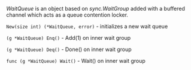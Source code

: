 _WaitQueue_ is an object based on _sync.WaitGroup_ added with a buffered channel which acts as a queue contention locker.

`New(size int) (*WaitQueue, error)` - initializes a new wait queue

`(g *WaitQueue) Enq()` - Add(1) on inner wait group

`(g *WaitQueue) Deq()` - Done() on inner wait group

`func (g *WaitQueue) Wait()` - Wait() on inner wait group